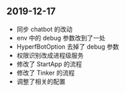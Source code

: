 ## 2019-12-17

- 同步 chatbot 的改动
- env 中的 debug 参数改到了一处
- HyperfBotOption 去掉了 debug 参数
- 权限识别改成进程级服务
- 修改了 StartApp 的流程
- 修改了 Tinker 的流程
- 调整了相关的配置
